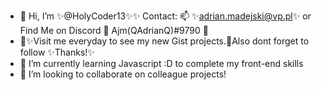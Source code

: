 - 👋 Hi, I’m ✨@HolyCoder13✨✨ Contact: 📫 ✨adrian.madejski@vp.pl✨ or Find Me on Discord 🌴 Ajm(QAdrianQ)#9790 🌴
- 💞️✨Visit me everyday to see my new Gist projects.🌱Also dont forget to follow ✨Thanks!✨
- 🌱 I’m currently learning Javascript :D to complete my front-end skills
- 💞️ I’m looking to collaborate on colleague projects!

<!---
HolyCoder13/HolyCoder13 is a ✨ special ✨ repository because its `README.md` (this file) appears on your GitHub profile.
You can click the Preview link to take a look at your changes.
--->
